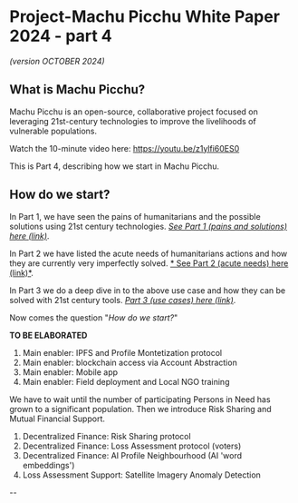 # Project-Machu Picchu White Paper 2024 - part 4
*(version OCTOBER 2024)*

##	What is Machu Picchu?

Machu Picchu is an open-source, collaborative project focused on leveraging 21st-century technologies to improve the livelihoods of vulnerable populations.

Watch the 10-minute video here: https://youtu.be/z1ylfi60ES0

This is Part 4, describing how we start in Machu Picchu. 

## How do we start?
In Part 1, we have seen the pains of humanitarians and the possible solutions using 21st century technologies. [*See Part 1 (pains and solutions) here (link)*](./README.md). 

In Part 2 we have listed the acute needs of humanitarians actions and how they are currently very imperfectly solved. [* See Part 2 (acute needs) here (link)*](./README_2.md).

In Part 3 we do a deep dive in to the above use case and how they can be solved with 21st century tools. [*Part 3 (use cases) here (link)*](./README_3.md).

Now comes the question "*How do we start?*"

**TO BE ELABORATED**

1. Main enabler: IPFS and Profile Montetization protocol
2. Main enabler: blockchain access via Account Abstraction
3. Main enabler: Mobile app
4. Main enabler: Field deployment and Local NGO training

We have to wait until the number of participating Persons in Need has grown to a significant population. Then we introduce Risk Sharing and Mutual Financial Support.

1. Decentralized Finance: Risk Sharing protocol
2. Decentralized Finance: Loss Assessment protocol (voters)
3. Decentralized Finance: AI Profile Neighbourhood (AI 'word embeddings')
4. Loss Assessment Support: Satellite Imagery Anomaly Detection

-- 

